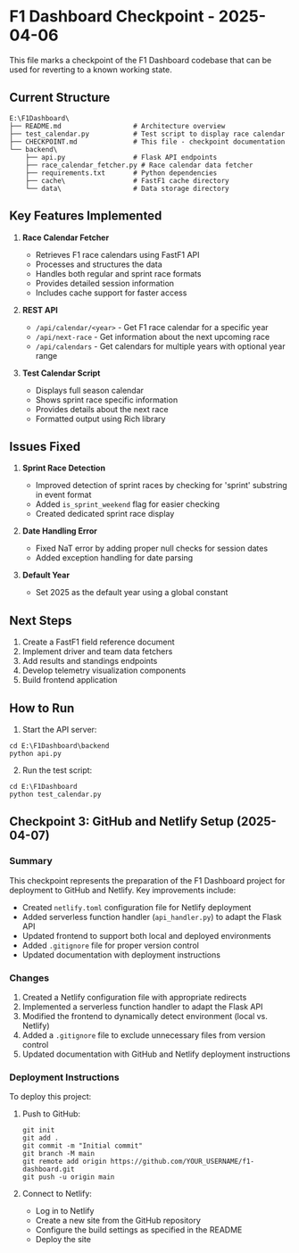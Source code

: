 # F1 Dashboard Checkpoint - 2025-04-06

This file marks a checkpoint of the F1 Dashboard codebase that can be used for reverting to a known working state.

## Current Structure

```
E:\F1Dashboard\
├── README.md                  # Architecture overview
├── test_calendar.py           # Test script to display race calendar
├── CHECKPOINT.md              # This file - checkpoint documentation
└── backend\
    ├── api.py                 # Flask API endpoints
    ├── race_calendar_fetcher.py # Race calendar data fetcher
    ├── requirements.txt       # Python dependencies
    ├── cache\                 # FastF1 cache directory
    └── data\                  # Data storage directory
```

## Key Features Implemented

1. **Race Calendar Fetcher**
   - Retrieves F1 race calendars using FastF1 API
   - Processes and structures the data
   - Handles both regular and sprint race formats
   - Provides detailed session information
   - Includes cache support for faster access

2. **REST API**
   - `/api/calendar/<year>` - Get F1 race calendar for a specific year
   - `/api/next-race` - Get information about the next upcoming race
   - `/api/calendars` - Get calendars for multiple years with optional year range

3. **Test Calendar Script**
   - Displays full season calendar
   - Shows sprint race specific information
   - Provides details about the next race
   - Formatted output using Rich library

## Issues Fixed

1. **Sprint Race Detection**
   - Improved detection of sprint races by checking for 'sprint' substring in event format
   - Added `is_sprint_weekend` flag for easier checking
   - Created dedicated sprint race display

2. **Date Handling Error**
   - Fixed NaT error by adding proper null checks for session dates
   - Added exception handling for date parsing

3. **Default Year**
   - Set 2025 as the default year using a global constant

## Next Steps

1. Create a FastF1 field reference document
2. Implement driver and team data fetchers
3. Add results and standings endpoints
4. Develop telemetry visualization components
5. Build frontend application

## How to Run

1. Start the API server:
```
cd E:\F1Dashboard\backend
python api.py
```

2. Run the test script:
```
cd E:\F1Dashboard
python test_calendar.py
```

## Checkpoint 3: GitHub and Netlify Setup (2025-04-07)

### Summary
This checkpoint represents the preparation of the F1 Dashboard project for deployment to GitHub and Netlify. Key improvements include:

- Created `netlify.toml` configuration file for Netlify deployment
- Added serverless function handler (`api_handler.py`) to adapt the Flask API
- Updated frontend to support both local and deployed environments
- Added `.gitignore` file for proper version control
- Updated documentation with deployment instructions

### Changes
1. Created a Netlify configuration file with appropriate redirects
2. Implemented a serverless function handler to adapt the Flask API
3. Modified the frontend to dynamically detect environment (local vs. Netlify)
4. Added a `.gitignore` file to exclude unnecessary files from version control
5. Updated documentation with GitHub and Netlify deployment instructions

### Deployment Instructions
To deploy this project:

1. Push to GitHub:
   ```
   git init
   git add .
   git commit -m "Initial commit"
   git branch -M main
   git remote add origin https://github.com/YOUR_USERNAME/f1-dashboard.git
   git push -u origin main
   ```

2. Connect to Netlify:
   - Log in to Netlify
   - Create a new site from the GitHub repository
   - Configure the build settings as specified in the README
   - Deploy the site 